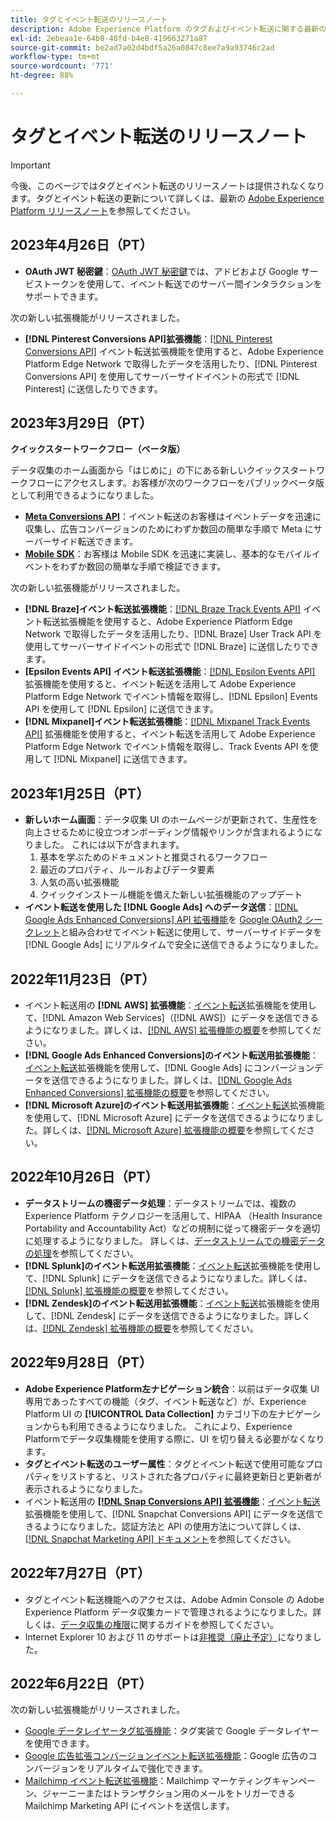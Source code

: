 ```yaml
---
title: タグとイベント転送のリリースノート
description: Adobe Experience Platform のタグおよびイベント転送に関する最新のリリースノート。
exl-id: 2ebeaa1e-64b8-48fd-b4e8-419663271a87
source-git-commit: be2ad7a02d4bdf5a26a0847c8ee7a9a93746c2ad
workflow-type: tm+mt
source-wordcount: '771'
ht-degree: 88%

---
```


# タグとイベント転送のリリースノート

>[!IMPORTANT]
>
>今後、このページではタグとイベント転送のリリースノートは提供されなくなります。タグとイベント転送の更新について詳しくは、最新の [Adobe Experience Platform リリースノート](https://experienceleague.adobe.com/docs/experience-platform/release-notes/latest.html?lang=ja#data-collection)を参照してください。

## 2023年4月26日（PT）

* **OAuth JWT 秘密鍵**：[OAuth JWT 秘密鍵](https://experienceleague.adobe.com/docs/experience-platform/tags/event-forwarding/secrets.html?lang=ja)では、アドビおよび Google サービストークンを使用して、イベント転送でのサーバー間インタラクションをサポートできます。

次の新しい拡張機能がリリースされました。

* **[!DNL Pinterest Conversions API]拡張機能**：[[!DNL Pinterest Conversions API]](https://experienceleague.adobe.com/docs/experience-platform/tags/extensions/server/pinterest/overview.html?lang=ja) イベント転送拡張機能を使用すると、Adobe Experience Platform Edge Network で取得したデータを活用したり、[!DNL Pinterest Conversions API] を使用してサーバーサイドイベントの形式で [!DNL Pinterest] に送信したりできます。

## 2023年3月29日（PT）

**クイックスタートワークフロー（ベータ版）**

データ収集のホーム画面から「はじめに」の下にある新しいクイックスタートワークフローにアクセスします。お客様が次のワークフローをパブリックベータ版として利用できるようになりました。

* **[Meta Conversions API](https://experienceleague.adobe.com/docs/experience-platform/tags/extensions/server/meta/overview.html#quick-start?lang=ja)**：イベント転送のお客様はイベントデータを迅速に収集し、広告コンバージョンのためにわずか数回の簡単な手順で Meta にサーバーサイド転送できます。
* **[Mobile SDK](https://developer.adobe.com/client-sdks/documentation/)**：お客様は Mobile SDK を迅速に実装し、基本的なモバイルイベントをわずか数回の簡単な手順で検証できます。

次の新しい拡張機能がリリースされました。

* **[!DNL Braze]イベント転送拡張機能**：[[!DNL Braze Track Events API]](https://experienceleague.adobe.com/docs/experience-platform/tags/extensions/server/braze/overview.html?lang=ja) イベント転送拡張機能を使用すると、Adobe Experience Platform Edge Network で取得したデータを活用したり、[!DNL Braze] User Track API を使用してサーバーサイドイベントの形式で [!DNL Braze] に送信したりできます。
* **[Epsilon Events API] イベント転送拡張機能**：[[!DNL Epsilon Events API]](https://experienceleague.adobe.com/docs/experience-platform/tags/extensions/server/braze/overview.html?lang=ja) 拡張機能を使用すると、イベント転送を活用して Adobe Experience Platform Edge Network でイベント情報を取得し、[!DNL Epsilon] Events API を使用して [!DNL Epsilon] に送信できます。
* **[!DNL Mixpanel]イベント転送拡張機能**：[[!DNL Mixpanel Track Events API]](https://experienceleague.adobe.com/docs/experience-platform/tags/extensions/server/braze/overview.html?lang=ja) 拡張機能を使用すると、イベント転送を活用して Adobe Experience Platform Edge Network でイベント情報を取得し、Track Events API を使用して [!DNL Mixpanel] に送信できます。

## 2023年1月25日（PT）

* **新しいホーム画面**：データ収集 UI のホームページが更新されて、生産性を向上させるために役立つオンボーディング情報やリンクが含まれるようになりました。 これには以下が含まれます。
   1. 基本を学ぶためのドキュメントと推奨されるワークフロー
   1. 最近のプロパティ、ルールおよびデータ要素
   1. 人気の高い拡張機能
   1. クイックインストール機能を備えた新しい拡張機能のアップデート
* **イベント転送を使用した [!DNL Google Ads] へのデータ送信**：[[!DNL Google Ads Enhanced Conversions] API 拡張機能](../extensions/server/google-ads-enhanced-conversions/overview.md)を [Google OAuth2 シークレット](../ui/event-forwarding/secrets.md#google-oauth2)と組み合わせてイベント転送に使用して、サーバーサイドデータを [!DNL Google Ads] にリアルタイムで安全に送信できるようになりました。

## 2022年11月23日（PT）

* イベント転送用の **[!DNL AWS] 拡張機能**：[イベント転送](../../tags/ui/event-forwarding/overview.md)拡張機能を使用して、[!DNL Amazon Web Services]（[!DNL AWS]）にデータを送信できるようになりました。詳しくは、[[!DNL AWS] 拡張機能の概要](../../tags/extensions/server/aws/overview.md)を参照してください。
* **[!DNL Google Ads Enhanced Conversions]のイベント転送用拡張機能**：[イベント転送](../../tags/ui/event-forwarding/overview.md)拡張機能を使用して、[!DNL Google Ads] にコンバージョンデータを送信できるようになりました。詳しくは、[[!DNL Google Ads Enhanced Conversions] 拡張機能の概要](../../tags/extensions/server/google-ads-enhanced-conversions/overview.md)を参照してください。
* **[!DNL Microsoft Azure]のイベント転送用拡張機能**：[イベント転送](../../tags/ui/event-forwarding/overview.md)拡張機能を使用して、[!DNL Microsoft Azure] にデータを送信できるようになりました。詳しくは、[[!DNL Microsoft Azure] 拡張機能の概要](../../tags/extensions/server/azure/overview.md)を参照してください。

## 2022年10月26日（PT）

* **データストリームの機密データ処理**：データストリームでは、複数のExperience Platform テクノロジーを活用して、HIPAA （Health Insurance Portability and Accountability Act）などの規制に従って機密データを適切に処理するようになりました。 詳しくは、[データストリームでの機密データの処理](../../datastreams/overview.md#sensitive)を参照してください。
* **[!DNL Splunk]のイベント転送用拡張機能**：[イベント転送](../ui/event-forwarding/overview.md)拡張機能を使用して、[!DNL Splunk] にデータを送信できるようになりました。詳しくは、[[!DNL Splunk] 拡張機能の概要](../extensions/server/splunk/overview.md)を参照してください。
* **[!DNL Zendesk]のイベント転送用拡張機能**：[イベント転送](../ui/event-forwarding/overview.md)拡張機能を使用して、[!DNL Zendesk] にデータを送信できるようになりました。詳しくは、[[!DNL Zendesk] 拡張機能の概要](../extensions/server/zendesk/overview.md)を参照してください。

## 2022年9月28日（PT）

* **Adobe Experience Platform左ナビゲーション統合**：以前はデータ収集 UI 専用であったすべての機能（タグ、イベント転送など）が、Experience Platform UI の **[!UICONTROL Data Collection]** カテゴリ下の左ナビゲーションからも利用できるようになりました。 これにより、Experience Platformでデータ収集機能を使用する際に、UI を切り替える必要がなくなります。
* **タグとイベント転送のユーザー属性**：タグとイベント転送で使用可能なプロパティをリストすると、リストされた各プロパティに最終更新日と更新者が表示されるようになりました。
* イベント転送用の **[[!DNL Snap Conversions API] 拡張機能](https://exchange.adobe.com/apps/ec/108550)**：[イベント転送](../../tags/ui/event-forwarding/overview.md)拡張機能を使用して、[!DNL Snapchat Conversions API] にデータを送信できるようになりました。認証方法と API の使用方法について詳しくは、[[!DNL Snapchat Marketing API] ドキュメント](https://marketingapi.snapchat.com/docs/conversion.html)を参照してください。

## 2022年7月27日（PT）

* タグとイベント転送機能へのアクセスは、Adobe Admin Console の Adobe Experience Platform データ収集カードで管理されるようになりました。詳しくは、[データ収集の権限](../../collection/permissions.md)に関するガイドを参照してください。
* Internet Explorer 10 および 11 のサポートは[非推奨（廃止予定）](../ie-deprecation.md)になりました。

## 2022年6月22日（PT）

次の新しい拡張機能がリリースされました。

* [Google データレイヤータグ拡張機能](../extensions/client/google-data-layer/overview.md)：タグ実装で Google データレイヤーを使用できます。
* [Google 広告拡張コンバージョンイベント転送拡張機能](https://partners.adobe.com/exchangeprogram/experiencecloud/exchange.details.108630.html)：Google 広告のコンバージョンをリアルタイムで強化できます。
* [Mailchimp イベント転送拡張機能](../extensions/server/mailchimp/overview.md)：Mailchimp マーケティングキャンペーン、ジャーニーまたはトランザクション用のメールをトリガーできる Mailchimp Marketing API にイベントを送信します。